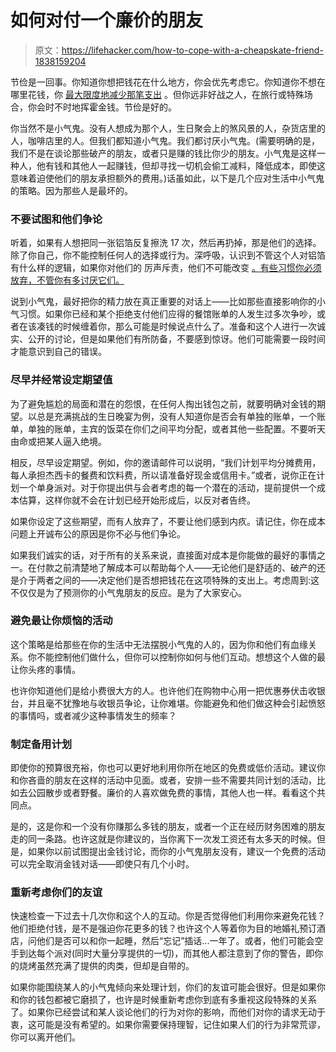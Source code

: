 # 如何对付一个廉价的朋友

> 原文：<https://lifehacker.com/how-to-cope-with-a-cheapskate-friend-1838159204>

节俭是一回事。你知道你想把钱花在什么地方，你会优先考虑它。你知道你不想在哪里花钱，你 [最大限度地减少那笔支出](https://twocents.lifehacker.com/our-readers-share-their-best-frugal-hacks-1838094787) 。但你远非好战之人，在旅行或特殊场合，你会时不时地挥霍金钱。节俭是好的。



你当然不是小气鬼。没有人想成为那个人，生日聚会上的煞风景的人，杂货店里的人，咖啡店里的人。但我们都知道小气鬼。我们都讨厌小气鬼。(需要明确的是，我们不是在谈论那些破产的朋友，或者只是赚的钱比你少的朋友。小气鬼是这样一种人，他有钱和其他人一起赚钱，但却寻找一切机会偷工减料，降低成本，即使这意味着迫使他们的朋友承担额外的费用。)话虽如此，以下是几个应对生活中小气鬼的策略。因为那些人是最坏的。

### 不要试图和他们争论

听着，如果有人想把同一张铝箔反复擦洗 17 次，然后再扔掉，那是他们的选择。除了你自己，你不能控制任何人的选择或行为。深呼吸，认识到不管这个人对铝箔有什么样的逻辑，如果你对他们的 厉声斥责，他们不可能改变 [。有些习惯你必须放弃，不管你有多讨厌它们。](https://lifehacker.com/the-right-way-to-argue-with-an-asshole-1838104824)

说到小气鬼，最好把你的精力放在真正重要的对话上——比如那些直接影响你的小气习惯。如果你已经和某个拒绝支付他们应得的餐馆账单的人发生过多次争吵，或者在该凑钱的时候缠着你，那么可能是时候说点什么了。准备和这个人进行一次诚实、公开的讨论，但是如果他们有所防备，不要感到惊讶。他们可能需要一段时间才能意识到自己的错误。

### **尽早并经常设定期望值**

为了避免尴尬的局面和潜在的怨恨，在任何人掏出钱包之前，就要明确对金钱的期望。以总是充满挑战的生日晚宴为例，没有人知道你是否会有单独的账单，一个账单，单独的账单，主宾的饭菜在你们之间平均分配，或者其他一些配置。不要听天由命或把某人逼入绝境。

相反，尽早设定期望。例如，你的邀请邮件可以说明，“我们计划平均分摊费用，每人承担杰西卡的餐费和饮料费，所以请准备好现金或信用卡。”或者，说你正在计划一个单身派对。对于你提出供与会者考虑的每一个潜在的活动，提前提供一个成本估算，这样你就不会在计划已经开始形成后，以反对者告终。

如果你设定了这些期望，而有人放弃了，不要让他们感到内疚。请记住，你在成本问题上开诚布公的原因是你不必与他们争论。

如果我们诚实的话，对于所有的关系来说，直接面对成本是你能做的最好的事情之一。在付款之前清楚地了解成本可以帮助每个人——无论他们是舒适的、破产的还是介于两者之间的——决定他们是否想把钱花在这项特殊的支出上。考虑周到:这不仅仅是为了预测你的小气鬼朋友的反应。是为了大家安心。

### **避免最让你烦恼的活动**

这个策略是给那些在你的生活中无法摆脱小气鬼的人的，因为你和他们有血缘关系。你不能控制他们做什么，但你可以控制你如何与他们互动。想想这个人做的最让你头疼的事情。

也许你知道他们是给小费很大方的人。也许他们在购物中心用一把优惠券伏击收银台，并且毫不犹豫地与收银员争论，让你难堪。你能避免和他们做这种会引起愤怒的事情吗，或者减少这种事情发生的频率？

### **制定备用计划**

即使你的预算很充裕，你也可以更好地利用你所在地区的免费或低价活动。建议你和你吝啬的朋友在这样的活动中见面。或者，安排一些不需要共同计划的活动，比如去公园散步或者野餐。廉价的人喜欢做免费的事情，其他人也一样。看看这个共同点。

是的，这是你和一个没有你赚那么多钱的朋友，或者一个正在经历财务困难的朋友走的同一条路。也许这就是你建议的，当你离下一次发工资还有太多天的时候。但是，如果你以前试图提出金钱讨论，而你的小气鬼朋友没有，建议一个免费的活动可以完全取消金钱对话——即使只有几个小时。

### **重新考虑你们的友谊**

快速检查一下过去十几次你和这个人的互动。你是否觉得他们利用你来避免花钱？他们拒绝付钱，是不是强迫你花更多的钱？也许这个人等着你为目的地婚礼预订酒店，问他们是否可以和你一起睡，然后“忘记”插话...一年了。或者，他们可能会空手到达每个派对(同时大量分享提供的一切)，而其他人都注意到了你的警告，即你的烧烤虽然充满了提供的肉类，但却是自带的。

如果你能围绕某人的小气鬼倾向来处理计划，你们的友谊可能会很好。但是如果你和你的钱包都被它磨损了，也许是时候重新考虑你到底有多重视这段特殊的关系了。如果你已经尝试和某人谈论他们的行为对你的影响，而他们对你的请求无动于衷，这可能是没有希望的。如果你需要保持理智，记住如果人们的行为非常荒谬，你可以离开他们。